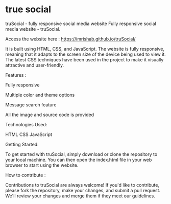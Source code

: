# true social
truSocial - fully responsive social media website
Fully responsive social media website - truSocial.

Access the website here : https://imrishab.github.io/truSocial/

It is built using HTML, CSS, and JavaScript. The website is fully responsive, meaning that it adapts to the screen size of the device being used to view it. The latest CSS techniques have been used in the project to make it visually attractive and user-friendly.

Features :

Fully responsive

Multiple color and theme options

Message search feature

All the image and source code is provided

Technologies Used:

HTML CSS JavaScript

Getting Started:

To get started with truSocial, simply download or clone the repository to your local machine. You can then open the index.html file in your web browser to start using the website.

How to contribute :

Contributions to truSocial are always welcome! If you'd like to contribute, please fork the repository, make your changes, and submit a pull request. We'll review your changes and merge them if they meet our guidelines.
